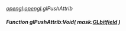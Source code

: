 _[opengl](../../modules/opengl/opengl-module.md):[opengl](../../modules/opengl/opengl-module.md).glPushAttrib_
##### Function glPushAttrib:Void( mask:[GLbitfield](../../modules/opengl/opengl-glbitfield.md) )
